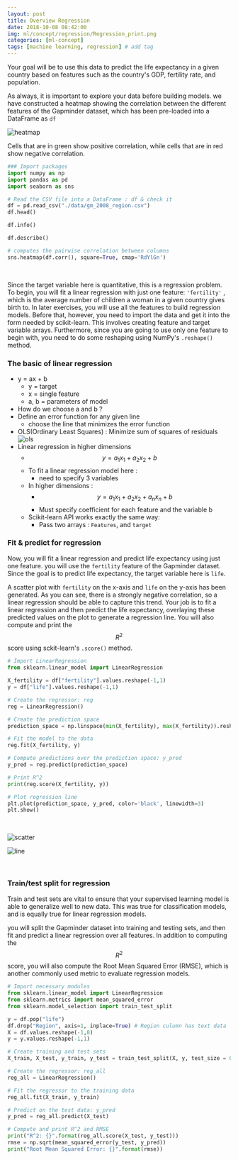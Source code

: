 ```yaml
---
layout: post
title: Overview Regression  
date: 2018-10-08 08:42:00
img: ml/concept/regression/Regression_print.png
categories: [ml-concept] 
tags: [machine learning, regression] # add tag
---
```


Your goal will be to use this data to predict the life expectancy in a given country based on features such as the country's GDP, fertility rate, and population.

As always, it is important to explore your data before building models. 
we have constructed a heatmap showing the correlation between the different features of the Gapminder dataset, which has been pre-loaded into a DataFrame as `df`

![heatmap](../assets/img/ml/concept/regression/heatmap.png)

Cells that are in green show positive correlation, while cells that are in red show negative correlation.

```python
### Import packages
import numpy as np
import pandas as pd
import seaborn as sns

# Read the CSV file into a DataFrame : df & check it
df = pd.read_csv("./data/gm_2008_region.csv")
df.head()

df.info()

df.describe()

# computes the pairwise correlation between columns
sns.heatmap(df.corr(), square=True, cmap='RdYlGn')
```
<br>

Since the target variable here is quantitative, this is a regression problem. To begin, you will fit a linear regression with just one feature: `'fertility'`
, which is the average number of children a woman in a given country gives birth to. In later exercises, you will use all the features to build regression models.
Before that, however, you need to import the data and get it into the form needed by scikit-learn. 
This involves creating feature and target variable arrays. Furthermore, since you are going to use only one feature to begin with, you need to do some reshaping using NumPy's `.reshape()` method.

### The basic of linear regression

+ y = ax + b
    - y = target
    - x = single feature
    - a, b = parameters of model
+ How do we choose a and b ?
+ Define an error function for any given line
    - choose the line that minimizes the error function
+ OLS(Ordinary Least Squares) : Minimize sum of squares of residuals <br>
    ![ols](../assets/img/ml/concept/regression/ols.PNG)
+ Linear regression in higher dimensions
    - $$y = a_{1}x_{1} + a_{2}x_{2} + b$$
    - To fit a linear regression model here :
        - need to specify 3 variables
    - In higher dimensions :
        - $$y = a_{1}x_{1} + a_{2}x_{2} + a_{n}x_{n} + b$$
        - Must specify coefficient for each feature and the variable b
    - Scikit-learn API works exactly the same way:
        - Pass two arrays : `Features`, and `target`
        
        
### Fit & predict for regression

Now, you will fit a linear regression and predict life expectancy using just one feature.
you will use the `fertility` feature of the Gapminder dataset. 
Since the goal is to predict life expectancy, the target variable here is `life`.

A scatter plot with `fertility` on the x-axis and `life` on the y-axis has been generated.
As you can see, there is a strongly negative correlation, so a linear regression should be able to capture this trend.
Your job is to fit a linear regression and then predict the life expectancy, overlaying these predicted values on the plot to generate a regression line.
You will also compute and print the $$R^{2}$$ score using sckit-learn's `.score()` method.

```python
# Import LinearRegression
from sklearn.linear_model import LinearRegression

X_fertility = df["fertility"].values.reshape(-1,1)
y = df["life"].values.reshape(-1,1)

# Create the regressor: reg
reg = LinearRegression()

# Create the prediction space
prediction_space = np.linspace(min(X_fertility), max(X_fertility)).reshape(-1,1)

# Fit the model to the data
reg.fit(X_fertility, y)

# Compute predictions over the prediction space: y_pred
y_pred = reg.predict(prediction_space)

# Print R^2 
print(reg.score(X_fertility, y))

# Plot regression line
plt.plot(prediction_space, y_pred, color='black', linewidth=3)
plt.show()
```

<br>

![scatter](../assets/img/ml/concept/regression/scatter.png)

![line](../assets/img/ml/concept/regression/line-regression.png)

<br>

### Train/test split for regression

Train and test sets are vital to ensure that your supervised learning model is able to generalize well to new data. 
This was true for classification models, and is equally true for linear regression models.

you will split the Gapminder dataset into training and testing sets, and then fit and predict a linear regression over all features.
In addition to computing the $$R^{2}$$ score, you will also compute the Root Mean Squared Error (RMSE), which is another commonly used metric to evaluate regression models.

```python
# Import necessary modules
from sklearn.linear_model import LinearRegression
from sklearn.metrics import mean_squared_error
from sklearn.model_selection import train_test_split

y = df.pop("life")
df.drop("Region", axis=1, inplace=True) # Region culumn has text data
X = df.values.reshape(-1,8)
y = y.values.reshape(-1,1)

# Create training and test sets
X_train, X_test, y_train, y_test = train_test_split(X, y, test_size = 0.3, random_state=42)

# Create the regressor: reg_all
reg_all = LinearRegression()

# Fit the regressor to the training data
reg_all.fit(X_train, y_train)

# Predict on the test data: y_pred
y_pred = reg_all.predict(X_test)

# Compute and print R^2 and RMSE
print("R^2: {}".format(reg_all.score(X_test, y_test)))
rmse = np.sqrt(mean_squared_error(y_test, y_pred))
print("Root Mean Squared Error: {}".format(rmse))

```

<br>

  